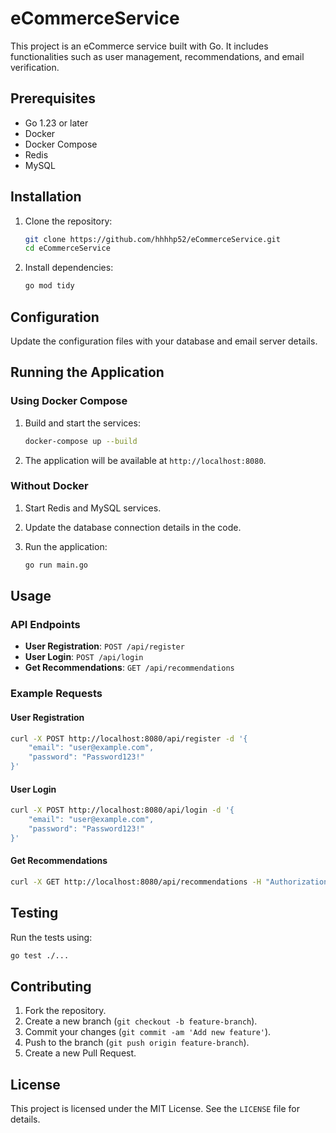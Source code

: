 # eCommerceService

This project is an eCommerce service built with Go. It includes functionalities such as user management, recommendations, and email verification.

## Prerequisites

- Go 1.23 or later
- Docker
- Docker Compose
- Redis
- MySQL

## Installation

1. Clone the repository:
    ```sh
    git clone https://github.com/hhhhp52/eCommerceService.git
    cd eCommerceService
    ```

2. Install dependencies:
    ```sh
    go mod tidy
    ```

## Configuration

Update the configuration files with your database and email server details.

## Running the Application

### Using Docker Compose

1. Build and start the services:
    ```sh
    docker-compose up --build
    ```

2. The application will be available at `http://localhost:8080`.

### Without Docker

1. Start Redis and MySQL services.

2. Update the database connection details in the code.

3. Run the application:
    ```sh
    go run main.go
    ```

## Usage

### API Endpoints

- **User Registration**: `POST /api/register`
- **User Login**: `POST /api/login`
- **Get Recommendations**: `GET /api/recommendations`

### Example Requests

#### User Registration

```sh
curl -X POST http://localhost:8080/api/register -d '{
    "email": "user@example.com",
    "password": "Password123!"
}'
```

#### User Login

```sh
curl -X POST http://localhost:8080/api/login -d '{
    "email": "user@example.com",
    "password": "Password123!"
}'
```

#### Get Recommendations

```sh
curl -X GET http://localhost:8080/api/recommendations -H "Authorization: Bearer <access_token>"
```

## Testing

Run the tests using:
```sh
go test ./...
```

## Contributing

1. Fork the repository.
2. Create a new branch (`git checkout -b feature-branch`).
3. Commit your changes (`git commit -am 'Add new feature'`).
4. Push to the branch (`git push origin feature-branch`).
5. Create a new Pull Request.

## License

This project is licensed under the MIT License. See the `LICENSE` file for details.